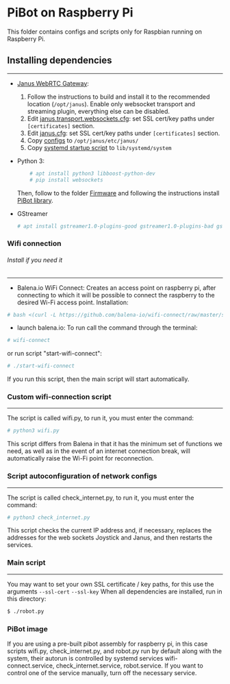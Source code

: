 # PiBot on Raspberry Pi 
This folder contains configs and scripts only for Raspbian running on Raspberry Pi.

## Installing dependencies
---
* [Janus WebRTC Gateway](https://github.com/ilyastrodubtsev/janus-gateway/tree/janus):
    1. Follow the instructions to build and install it to the recommended location (`/opt/janus`). Enable only websocket transport and streaming plugin, everything else can be disabled.
    2. Edit [janus.transport.websockets.cfg](https://github.com/PiSupply/PiBot/blob/streaming/Software/pi/opt/janus/etc/janus/janus.transport.websockets.cfg): set SSL cert/key paths under `[certificates]` section.
    3. Edit [janus.cfg](https://github.com/PiSupply/PiBot/blob/streaming/Software/pi/opt/janus/etc/janus/janus.cfg): set SSL cert/key paths under `[certificates]` section.
    4. Copy [configs](https://github.com/PiSupply/PiBot/tree/streaming/Software/pi/opt/janus/etc/janus) to `/opt/janus/etc/janus/`
    5. Copy [systemd startup script](https://github.com/PiSupply/PiBot/tree/streaming/Software/pi/lib/systemd/system) to `lib/systemd/system`

* Python 3:
    ```bash
        # apt install python3 libboost-python-dev
        # pip install websockets
    ```
    Then, follow to the folder [Firmware](https://github.com/PiSupply/PiBot/tree/streaming/Firmware) and following the instructions install [PiBot library](https://github.com/PiSupply/PiBot/tree/streaming/Firmware/lib).
* GStreamer 
    ```bash
    # apt install gstreamer1.0-plugins-good gstreamer1.0-plugins-bad gstreamer1.0-plugins-ugly gstreamer1.0-tools python-gst-1.0
    ```

### Wifi connection
 ###### Install if you need it
 ---
+ Balena.io WiFi Connect:
    Creates an access point on raspberry pi, after connecting to which it will be possible to connect the raspberry to the desired Wi-Fi access point.
    Installation:
```bash
# bash <(curl -L https://github.com/balena-io/wifi-connect/raw/master/scripts/raspbian-install.sh)
```
* launch balena.io:
    To run call the command through the terminal:
```bash
# wifi-connect
```
or run script "start-wifi-connect":
```bash
# ./start-wifi-connect
```
If you run this script, then the main script will start automatically.
### Custom wifi-connection script
---
The script is called wifi.py, to run it, you must enter the command:
```bash
# python3 wifi.py
```
This script differs from Balena in that it has the minimum set of functions we need, as well as in the event of an internet connection break, will automatically raise the Wi-Fi point for reconnection.
### Script autoconfiguration of network configs
---
The script is called check_internet.py, to run it, you must enter the command:
```bash
# python3 check_internet.py
```
This script checks the current IP address and, if necessary, replaces the addresses for the web sockets Joystick and Janus, and then restarts the services.
### Main script
---
You may want to set your own SSL certificate / key paths, for this use the arguments `--ssl-cert` `--ssl-key`
When all dependencies are installed, run in this directory:
```bash
$ ./robot.py
```
### PiBot image 
If you are using a pre-built pibot assembly for raspberry pi, in this case scripts wifi.py, check_internet.py, and robot.py run by default along with the system, their autorun is controlled by systemd services wifi-connect.service, check_internet.service, robot.service. 
If you want to control one of the service manually, turn off the necessary service.
